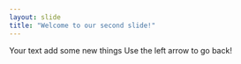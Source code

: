 ```yaml
---
layout: slide
title: "Welcome to our second slide!"
---
```

Your text add some new things
Use the left arrow to go back!
